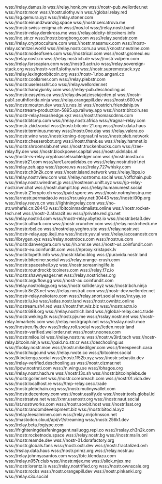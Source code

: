 
wss://relay.damus.io
wss://relay.honk.pw
wss://nostr-pub.wellorder.net
wss://nostr.mom
wss://nostr.slothy.win
wss://global.relay.red
wss://sg.qemura.xyz
wss://relay.stoner.com
wss://nostr.einundzwanzig.space
wss://nostr.cercatrova.me
wss://nostr.swiss-enigma.ch
wss://nos.lol
wss://relay.nostr.band
wss://nostr-relay.derekross.me
wss://relay.oldcity-bitcoiners.info
wss://no.str.cr
wss://nostr.bongbong.com
wss://relay.sendstr.com
wss://relay.cryptocculture.com
wss://nostr.massmux.com
wss://nostr-relay.schnitzel.world
wss://relay.nostr.com.au
wss://knostr.neutrine.com
wss://nostr.nodeofsven.com
wss://nostrical.com
wss://nostr.gromeul.eu
wss://relay.nostr.ro
wss://relay.nostrich.de
wss://nostr.vulpem.com
wss://relay.farscapian.com
wss://nostr3.actn.io
wss://relay.sovereign-stack.org
wss://nostr-verif.slothy.win
wss://nostr.supremestack.xyz
wss://relay.lexingtonbitcoin.org
wss://nostr-1.nbo.angani.co
wss://nostr.coollamer.com
wss://relay.plebstr.com
wss://nostr.uselessshit.co
wss://relay.wellorder.net
wss://nostr.handyjunky.com
wss://relay-pub.deschooling.us
wss://nostr.easydns.ca
wss://relay.dwadziesciajeden.pl
wss://nostr-pub1.southflorida.ninja
wss://relay.orangepill.dev
wss://nostr.600.wtf
wss://nostr.mouton.dev
wss://e.nos.lol
wss://nostrich.friendship.tw
wss://nostream-production-5895.up.railway.app
wss://nostr.bitcoin.sex
wss://nostr-relay.texashedge.xyz
wss://nostr.thomascdnns.com
wss://nostr.btcmp.com
wss://relay.nostr.africa
wss://ragnar-relay.com
wss://nostr.zkid.social
wss://nostr.bitcoin-21.org
wss://nostr.data.haus
wss://nostr.terminus.money
wss://nostr.0ne.day
wss://relay.valera.co
wss://nostr.wine
wss://nostr.koning-degraaf.nl
wss://nostr.pleb.network
wss://nostr.cheeserobot.org
wss://nostr.thank.eu
wss://relay.hamnet.io
wss://nostr.shroomslab.net
wss://nostr.truckenbucks.com
wss://zee-relay.fly.dev
wss://nostr.blockpower.capital
wss://nostr.sidnlabs.nl
wss://nostr-rs-relay.cryptoassetssubledger.com
wss://nostr.inosta.cc
wss://nostr21.com
wss://arc1.arcadelabs.co
wss://relay.nostr.distrl.net
wss://relay.zeh.app
wss://spore.ws
wss://relay.727whisky.com
wss://nostr.ch3n2k.com
wss://nostr.island.network
wss://relay.1bps.io
wss://relay.nostrview.com
wss://relay.nostromo.social
wss://offchain.pub
wss://relay.nostr.wirednet.jp
wss://nostream.unift.xyz
wss://jp-relay-nostr.invr.chat
wss://nostr.dumpit.top
wss://relay.humanumest.social
wss://nostr.21crypto.ch
wss://paid.spore.ws
wss://nostr.notmyhostna.me
wss://arnostr.permadao.io
wss://rsr.uyky.net:30443
wss://nostr.l00p.org
wss://relay.reeve.cn
wss://lightningrelay.com
wss://no-str.wnhefei.cn:28443
wss://bitcoinmaximalists.online
wss://nostr.rocket-tech.net
wss://nostr-2.afarazit.eu
wss://private.red.gb.net
wss://relay.nostrid.com
wss://nostr-relay.xbytez.io
wss://nostr.beta3.dev
wss://nostr.uthark.com
wss://nostr.cruncher.com
wss://relay.nostrcheck.me
wss://nostr.rbel.co
wss://nostrelay.yeghro.site
wss://relay.nostr.vet
wss://nostr-relay.app.ikeji.ma
wss://nostr.yuv.al
wss://relay.lacosanostr.com
wss://lbrygen.xyz
wss://relay.nostrdocs.com
wss://nostrue.com
wss://nostr.danvergara.com
wss://n.xmr.se
wss://nostr-us.coinfundit.com
wss://nostr-eu.coinfundit.com
wss://nproxy.kristapsk.lv
wss://nostr.topeth.info
wss://nostr.klabo.blog
wss://puravida.nostr.land
wss://nostr.bitcoiner.social
wss://relay.orange-crush.com
wss://nostr.spaceshell.xyz
wss://nostr.screaminglife.io
wss://nostr.roundrockbitcoiners.com
wss://relay.f7z.io
wss://nostr.shawnyeager.net
wss://relay.nostriches.org
wss://nostr.arguflow.gg
wss://nostr-au.coinfundit.com
wss://relay.nostrology.org
wss://nostr.kollider.xyz
wss://nostr.bch.ninja
wss://nostr.8e23.net
wss://relay.nostrati.com
wss://nostr-dev.wellorder.net
wss://nostr-relay.nokotaro.com
wss://relay.snort.social
wss://nr.yay.so
wss://nostr.lu.ke
wss://atlas.nostr.land
wss://nostr.ownbtc.online
wss://nostream.sh4.red
wss://nostr.fmt.wiz.biz
wss://nostr.actn.io
wss://nostr.688.org
wss://relay.nostrich.land
wss://global-relay.cesc.trade
wss://nostr.weking.tk
wss://nostr.pjv.me
wss://rsslay.nostr.net
wss://nostr-relay.lnmarkets.com
wss://relay.nostrgraph.net
wss://rsslay.nostr.moe
wss://nostrex.fly.dev
wss://relay.roli.social
wss://eden.nostr.land
wss://nostr-verified.wellorder.net
wss://nostr.noones.com
wss://nostr.milou.lol
wss://relay.nostr.nu
wss://nostr.w3ird.tech
wss://nostr-relay.bitcoin.ninja
wss://paid.no.str.cr
wss://deschooling.us
wss://foolay.nostr.moe
wss://nostr.mikedilger.com
wss://freespeech.casa
wss://nostr.hugo.md
wss://relay.nvote.co
wss://bitcoiner.social
wss://klockenga.social
wss://nostr.1f52b.xyz
wss://nostr.sebastix.dev
wss://relay-verified.deschooling.us
wss://nostr.cizmar.net
wss://pow.nostrati.com
wss://n.wingu.se
wss://bhagos.org
wss://relay.nostr.hach.re
wss://nostr.13x.sh
wss://nostr.bitcoinplebs.de
wss://nostr.goller.net
wss://nostr.corebreach.com
wss://nostr01.vida.dev
wss://nostr.localhost.re
wss://tmp-relay.cesc.trade
wss://nostr.plebchain.org
wss://nostr.mutinywallet.com
wss://nostr.decentony.com
wss://nostr.easify.de
wss://nostr.tools.global.id
wss://nostrsatva.net
wss://xmr.usenostr.org
wss://nostr.naut.social
wss://at.nostrworks.com
wss://nostr.sovbit.host
wss://nostr.1sat.org
wss://nostr.randomdevelopment.biz
wss://nostr.bitocial.xyz
wss://relay.leesalminen.com
wss://relay.mrjohnsson.net
wss://mastodon.cloud/api/v1/streaming
wss://nostr.256k1.dev
wss://relay.beta.fogtype.com
wss://frighteningdeafeningagent.nailuogg.repl.co
wss://rsslay.ch3n2k.com
wss://nostr.rocketnode.space
wss://relay.nostr.bg
wss://nostr.malin.onl
wss://nostr.reamde.dev
wss://nostr-01.dorafactory.org
wss://nostr.globals.fans
wss://nostr.oxtr.dev
wss://nostr.fractalized.ovh
wss://rsslay.data.haus
wss://nostr.primz.org
wss://relay.nostr.au
wss://relay.johnnyasantos.com
wss://btc.klendazu.com
wss://relay.n057r.club
wss://nostr.mjex.me
wss://slick.mjex.me
wss://nostr.lorentz.is
wss://relay.nostrified.org
wss://nostr.ownscale.org
wss://nostr.rocks
wss://nostr.orangepill.dev
wss://nostr.pinkanki.org
wss://relay.s3x.social
